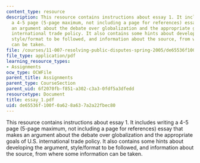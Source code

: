 ```yaml
---
content_type: resource
description: This resource contains instructions about essay 1. It includes writing
  a 4-5 page (5-page maximum, not including a page for references) essay that makes
  an argument about the debate over globalization and the appropriate goals of U.S.
  international trade policy. It also contains some hints about developing the argument,
  style/format to be followed, and information about the source, from where some information
  can be taken.
file: /courses/11-007-resolving-public-disputes-spring-2005/de65536f100f0a628a637a2a22fbec80_essay_1.pdf
file_type: application/pdf
learning_resource_types:
- Assignments
ocw_type: OCWFile
parent_title: Assignments
parent_type: CourseSection
parent_uid: 6f2070fb-f851-a302-c3a3-0fdf5a3dfedd
resourcetype: Document
title: essay_1.pdf
uid: de65536f-100f-0a62-8a63-7a2a22fbec80
---
```

This resource contains instructions about essay 1. It includes writing a 4-5 page (5-page maximum, not including a page for references) essay that makes an argument about the debate over globalization and the appropriate goals of U.S. international trade policy. It also contains some hints about developing the argument, style/format to be followed, and information about the source, from where some information can be taken.

